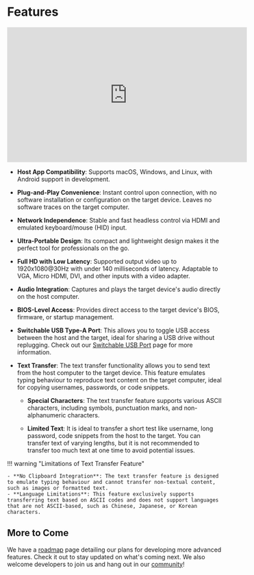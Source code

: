 # Features

<iframe width="560" height="315" src="https://www.youtube.com/embed/r3HNUflWGOY?si=84Ek6F9ocHmmGTqW" title="YouTube video player" frameborder="0" allow="accelerometer; autoplay; clipboard-write; encrypted-media; gyroscope; picture-in-picture; web-share" referrerpolicy="strict-origin-when-cross-origin" allowfullscreen></iframe>

- **Host App Compatibility**:
  Supports macOS, Windows, and Linux, with Android support in development.

- **Plug-and-Play Convenience**:
  Instant control upon connection, with no software installation or configuration on the target device. Leaves no software traces on the target computer.

- **Network Independence**:
  Stable and fast headless control via HDMI and emulated keyboard/mouse (HID) input.

- **Ultra-Portable Design**:
  Its compact and lightweight design makes it the perfect tool for professionals on the go.

- **Full HD with Low Latency**:
  Supported output video up to 1920x1080@30Hz with under 140 milliseconds of latency. Adaptable to VGA, Micro HDMI, DVI, and other inputs with a video adapter.

- **Audio Integration**:
  Captures and plays the target device's audio directly on the host computer.

- **BIOS-Level Access**:
  Provides direct access to the target device's BIOS, firmware, or startup management.

- **Switchable USB Type-A Port**:
  This allows you to toggle USB access between the host and the target, ideal for sharing a USB drive without replugging. Check out our [Switchable USB Port](/usb-switch) page for more information.

- **Text Transfer**:
  The text transfer functionality allows you to send text from the host computer to the target device. This feature emulates typing behaviour to reproduce text content on the target computer, ideal for copying usernames, passwords, or code snippets.
  
    - **Special Characters**: The text transfer feature supports various ASCII characters, including symbols, punctuation marks, and non-alphanumeric characters.

    - **Limited Text**: It is ideal to transfer a short test like username, long password, code snippets from the host to the target. You can transfer text of varying lengths, but it is not recommended to transfer too much text at one time to avoid potential issues.

!!! warning "Limitations of Text Transfer Feature"

    - **No Clipboard Integration**: The text transfer feature is designed to emulate typing behaviour and cannot transfer non-textual content, such as images or formatted text.
    - **Language Limitations**: This feature exclusively supports transferring text based on ASCII codes and does not support languages that are not ASCII-based, such as Chinese, Japanese, or Korean characters.

## More to Come

We have a [roadmap](/roadmap) page detailing our plans for developing more advanced features. Check it out to stay updated on what's coming next. We also welcome developers to join us and hang out in our [community](/community)!